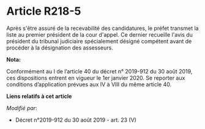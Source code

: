 # Article R218-5

Après s'être assuré de la recevabilité des candidatures, le préfet transmet la liste au premier président de la cour d'appel.
Ce dernier recueille l'avis du président du   tribunal judiciaire spécialement désigné compétent avant de procéder à la
désignation des assesseurs.

**Nota:**

Conformément au I de l’article 40 du décret n° 2019-912 du 30 août 2019, ces dispositions entrent en vigueur le 1er janvier
2020. Se reporter aux conditions d’application prévues aux IV à VIII du même article 40.

**Liens relatifs à cet article**

_Modifié par_:

  - Décret n°2019-912 du 30 août 2019 - art. 23 (V)
